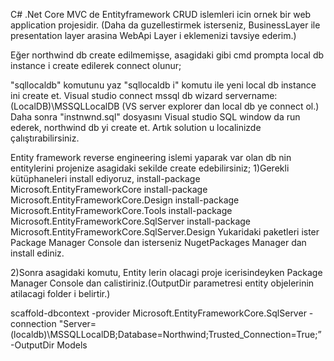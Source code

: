 C# .Net Core MVC de Entityframework CRUD islemleri icin ornek bir web application projesidir. (Daha da guzellestirmek isterseniz, BusinessLayer ile presentation layer 
arasina WebApi Layer i eklemenizi tavsiye ederim.)

Eğer northwind db create edilmemişse, asagidaki gibi cmd prompta local db instance i create edilerek connect olunur;

"sqllocaldb" komutunu yaz
"sqllocaldb i" komutu ile yeni local db instance ini create et.
Visual studio connect mssql db wizard servername: (LocalDB)\MSSQLLocalDB (VS server explorer dan local db ye connect ol.)
Daha sonra "instnwnd.sql" dosyasını Visual studio SQL window da run ederek, northwind db yi create et.
Artık solution u localinizde çalıştırabilirsiniz.

Entity framework reverse engineering islemi yaparak var olan db nin entitylerini projenize asagidaki sekilde create edebilirsiniz;
1)Gerekli kütüphaneleri install ediyoruz,
install-package Microsoft.EntityFrameworkCore
install-package Microsoft.EntityFrameworkCore.Design
install-package Microsoft.EntityFrameworkCore.Tools
install-package Microsoft.EntityFrameworkCore.SqlServer
install-package Microsoft.EntityFrameworkCore.SqlServer.Design
Yukaridaki paketleri ister Package Manager Console dan isterseniz NugetPackages Manager dan install ediniz. 

2)Sonra asagidaki komutu, Entity lerin olacagi proje icerisindeyken Package Manager Console dan calistiriniz.(OutputDir parametresi entity objelerinin atilacagi folder i belirtir.)

scaffold-dbcontext -provider Microsoft.EntityFrameworkCore.SqlServer -connection "Server=(localdb)\MSSQLLocalDB;Database=Northwind;Trusted_Connection=True;” -OutputDir Models
